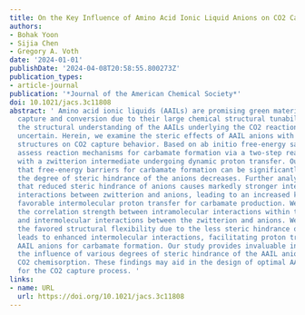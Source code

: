 ```yaml
---
title: On the Key Influence of Amino Acid Ionic Liquid Anions on CO2 Capture
authors:
- Bohak Yoon
- Sijia Chen
- Gregory A. Voth
date: '2024-01-01'
publishDate: '2024-04-08T20:58:55.800273Z'
publication_types:
- article-journal
publication: '*Journal of the American Chemical Society*'
doi: 10.1021/jacs.3c11808
abstract: ' Amino acid ionic liquids (AAILs) are promising green materials for CO2
  capture and conversion due to their large chemical structural tunability. However,
  the structural understanding of the AAILs underlying the CO2 reaction dynamics remains
  uncertain. Herein, we examine the steric effects of AAIL anions with various chemical
  structures on CO2 capture behavior. Based on ab initio free-energy sampling, we
  assess reaction mechanisms for carbamate formation via a two-step reaction pathway
  with a zwitterion intermediate undergoing dynamic proton transfer. Our results show
  that free-energy barriers for carbamate formation can be significantly reduced as
  the degree of steric hindrance of the anions decreases. Further analyses reveal
  that reduced steric hindrance of anions causes markedly stronger intermolecular
  interactions between zwitterion and anions, leading to an increased kinetically
  favorable intermolecular proton transfer for carbamate production. We also describe
  the correlation strength between intramolecular interactions within the zwitterion
  and intermolecular interactions between the zwitterion and anions. We conclude that
  the favored structural flexibility due to the less steric hindrance of the zwitterion
  leads to enhanced intermolecular interactions, facilitating proton transfer to nearby
  AAIL anions for carbamate formation. Our study provides invaluable insight into
  the influence of various degrees of steric hindrance of the AAIL anions governing
  CO2 chemisorption. These findings may aid in the design of optimal AAIL solvents
  for the CO2 capture process. '
links:
- name: URL
  url: https://doi.org/10.1021/jacs.3c11808
---
```

